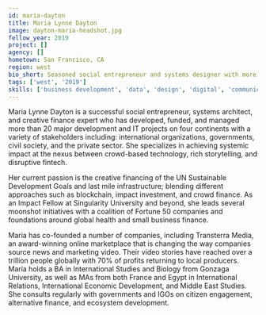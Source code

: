 ```yaml
---
id: maria-dayton
title: Maria Lynne Dayton
image: dayton-maria-headshot.jpg
fellow_year: 2019
project: []
agency: []
hometown: San Francisco, CA
region: west
bio_short: Seasoned social entrepreneur and systems designer with more than 20 major development and IT projects deployed globally.
tags: ['west', '2019']
skills: ['business development', 'data', 'design', 'digital', 'communications', 'policy', 'user experience']
---
```


Maria Lynne Dayton is a successful social entrepreneur, systems architect, and creative finance expert who has developed, funded, and managed more than 20 major development and IT projects on four continents with a variety of stakeholders including: international organizations, governments, civil society, and the private sector. She specializes in achieving systemic impact at the nexus between crowd-based technology, rich storytelling, and disruptive fintech.

Her current passion is the creative financing of the UN Sustainable Development Goals and last mile infrastructure; blending different approaches such as blockchain, impact investment, and crowd finance. As an Impact Fellow at Singularity University and beyond, she leads several moonshot initiatives with a coalition of Fortune 50 companies and foundations around global health and small business finance.

Maria has co-founded a number of companies, including Transterra Media, an award-winning online marketplace that is changing the way companies source news and marketing video. Their video stories have reached over a trillion people globally with 70% of profits returning to local producers. Maria holds a BA in International Studies and Biology from Gonzaga University, as well as MAs from both France and Egypt in International Relations, International Economic Development, and Middle East Studies. She consults regularly with governments and IGOs on citizen engagement, alternative finance, and ecosystem development.
